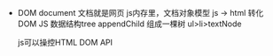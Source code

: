- DOM document 文档就是网页 js内存里，文档对象模型
  js -> html 转化
  DOM JS 数据结构tree appendChild 组成一棵树
  ul>li>textNode

  js可以操控HTML DOM API